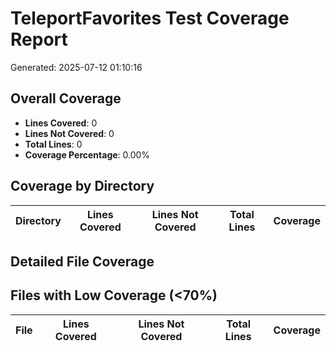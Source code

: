 # TeleportFavorites Test Coverage Report

Generated: 2025-07-12 01:10:16

## Overall Coverage

- **Lines Covered**: 0
- **Lines Not Covered**: 0
- **Total Lines**: 0
- **Coverage Percentage**: 0.00%

## Coverage by Directory

| Directory | Lines Covered | Lines Not Covered | Total Lines | Coverage |
|-----------|---------------|-------------------|-------------|----------|

## Detailed File Coverage

## Files with Low Coverage (<70%)

| File | Lines Covered | Lines Not Covered | Total Lines | Coverage |
|------|---------------|-------------------|-------------|----------|
